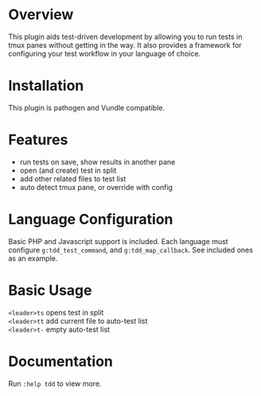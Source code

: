 # Overview
This plugin aids test-driven development by allowing you to run tests in tmux panes without getting in the way. It also provides a framework for configuring your test workflow in your language of choice.

# Installation
This plugin is pathogen and Vundle compatible.

# Features
- run tests on save, show results in another pane
- open (and create) test in split
- add other related files to test list
- auto detect tmux pane, or override with config

# Language Configuration
Basic PHP and Javascript support is included. Each language must configure `g:tdd_test_command`, and `g:tdd_map_callback`. See included ones as an example.

# Basic Usage

`<leader>ts` opens test in split  
`<leader>tt` add current file to auto-test list  
`<leader>t-` empty auto-test list  

# Documentation
Run `:help tdd` to view more.
